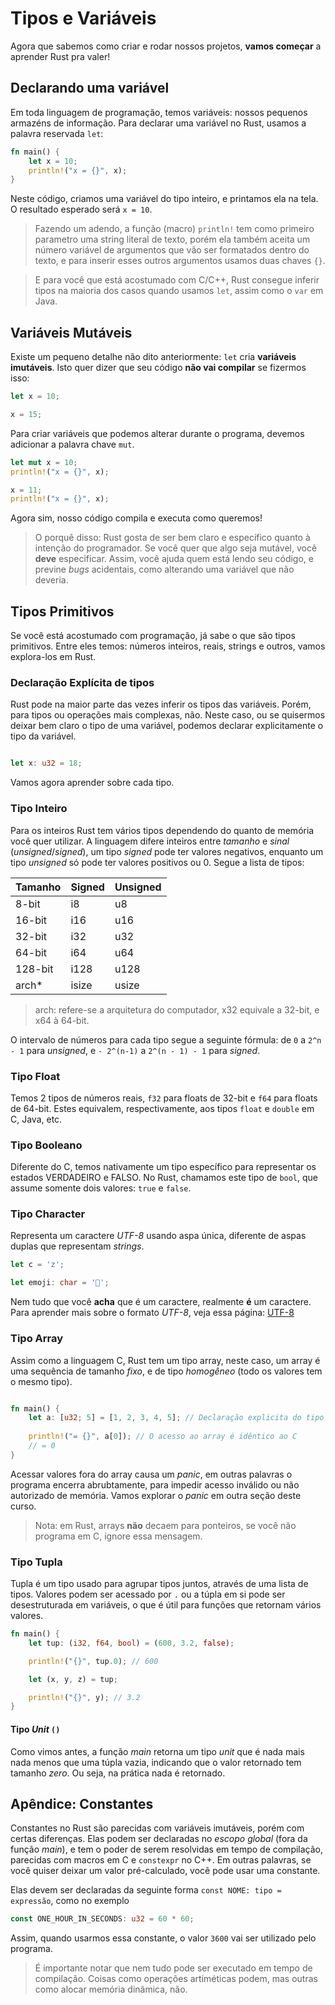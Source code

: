 # Tipos e Variáveis

Agora que sabemos como criar e rodar nossos projetos, **vamos começar** a aprender Rust pra valer!

## Declarando uma variável

Em toda linguagem de programação, temos variáveis: nossos pequenos armazéns de informação. Para declarar uma variável no Rust, usamos a palavra reservada `let`:

```rust
fn main() {
    let x = 10;
    println!("x = {}", x);
}

```

Neste código, criamos uma variável do tipo inteiro, e printamos ela na tela. O resultado esperado será `x = 10`.

> Fazendo um adendo, a função (macro) `println!` tem como primeiro parametro uma string literal de texto, porém ela também aceita um número variável de argumentos que vão ser formatados dentro do texto, e para inserir esses outros argumentos usamos duas chaves `{}`.

> E para você que está acostumado com C/C++, Rust consegue inferir tipos na maioria dos casos quando usamos `let`, assim como o `var` em Java.

## Variáveis Mutáveis

Existe um pequeno detalhe não dito anteriormente: `let` cria **variáveis imutáveis**. Isto quer dizer que seu código **não vai compilar** se fizermos isso:

```rust
let x = 10;

x = 15;
```

Para criar variáveis que podemos alterar durante o programa, devemos adicionar a palavra chave `mut`.

```rust
let mut x = 10;
println!("x = {}", x);

x = 11;
println!("x = {}", x);
```

Agora sim, nosso código compila e executa como queremos!

> O porquê disso: Rust gosta de ser bem claro e específico quanto à intenção do programador. Se você quer que algo seja mutável, você __deve__ especificar. Assim, você ajuda quem está lendo seu código, e previne _bugs_ acidentais, como alterando uma variável que não deveria.


## Tipos Primitivos

Se você está acostumado com programação, já sabe o que são tipos primitivos. Entre eles temos: números inteiros, reais, strings e outros, vamos explora-los em Rust.

### Declaração Explícita de tipos

Rust pode na maior parte das vezes inferir os tipos das variáveis. Porém, para tipos ou operações mais complexas, não. Neste caso, ou se quisermos deixar bem claro o tipo de uma variável, podemos declarar explicitamente o tipo da variável.
```rust

let x: u32 = 18;
```

Vamos agora aprender sobre cada tipo.

### Tipo Inteiro

Para os inteiros Rust tem vários tipos dependendo do quanto de memória você quer utilizar. A linguagem difere inteiros entre _tamanho_ e _sinal_ (_unsigned_/_signed_), um tipo _signed_ pode ter valores negativos, enquanto um tipo _unsigned_ só pode ter valores positivos ou 0. Segue a lista de tipos:

| Tamanho | Signed | Unsigned |
| --- | --- | --- | 
| 8-bit | i8 | u8 |
| 16-bit | i16 | u16 |
| 32-bit | i32 | u32 |
| 64-bit | i64 | u64 |
| 128-bit | i128 | u128 |
| arch* | isize | usize |

> arch: refere-se a arquitetura do computador, x32 equivale a 32-bit, e x64 à 64-bit.

O intervalo de números para cada tipo segue a seguinte fórmula: de `0` a `2^n - 1` para _unsigned_, e `- 2^(n-1)` a `2^(n - 1) - 1` para _signed_.

### Tipo Float

Temos 2 tipos de números reais, `f32` para floats de 32-bit e `f64` para floats de 64-bit. Estes equivalem, respectivamente, aos tipos `float` e `double` em C, Java, etc.

### Tipo Booleano

Diferente do C, temos nativamente um tipo específico para representar os estados VERDADEIRO e FALSO. No Rust, chamamos este tipo de `bool`, que assume somente dois valores: `true` e `false`.


### Tipo Character

Representa um caractere _UTF-8_ usando aspa única, diferente de aspas duplas que representam _strings_.

```rust
let c = 'z';

let emoji: char = '🦀';
```

Nem tudo que você **acha** que é um caractere, realmente **é** um caractere. Para aprender mais sobre o formato _UTF-8_, veja essa página: [UTF-8](https://pt.wikipedia.org/wiki/UTF-8)

### Tipo Array

Assim como a linguagem C, Rust tem um tipo array, neste caso, um array é uma sequência de tamanho _fixo_, e de tipo _homogêneo_ (todo os valores tem o mesmo tipo).

```rust 

fn main() {
    let a: [u32; 5] = [1, 2, 3, 4, 5]; // Declaração explicita do tipo é opcional
    
    println!("= {}", a[0]); // O acesso ao array é idêntico ao C
    // = 0
}

```

Acessar valores fora do array causa um _panic_, em outras palavras o programa encerra abrubtamente, para impedir acesso inválido ou não autorizado de memória. Vamos explorar o _panic_ em outra seção deste curso.


> Nota: em Rust, arrays **não** decaem para ponteiros, se você não programa em C, ignore essa mensagem.

### Tipo Tupla

Tupla é um tipo usado para agrupar tipos juntos, através de uma lista de tipos. Valores podem ser acessado por `.` ou a túpla em si pode ser desestruturada em variáveis, o que é útil para funções que retornam vários valores.

```rust
fn main() {
    let tup: (i32, f64, bool) = (600, 3.2, false);

    println!("{}", tup.0); // 600

    let (x, y, z) = tup; 

    println!("{}", y); // 3.2
}
```


#### Tipo _Unit_ `()`

Como vimos antes, a função _main_ retorna um tipo _unit_ que é nada mais nada menos que uma túpla vazia, indicando que o valor retornado tem tamanho _zero_. Ou seja, na prática nada é retornado.

## Apêndice: Constantes

Constantes no Rust são parecidas com variáveis imutáveis, porém com certas diferenças. Elas podem ser declaradas no _escopo global_ (fora da função _main_), e tem o poder de serem resolvidas em tempo de compilação, parecidas com macros em C e `constexpr` no C++. Em outras palavras, se você quiser deixar um valor pré-calculado, você pode usar uma constante.

Elas devem ser declaradas da seguinte forma `const NOME: tipo = expressão`, como no exemplo

```rust
const ONE_HOUR_IN_SECONDS: u32 = 60 * 60;
```

Assim, quando usarmos essa constante, o valor `3600` vai ser utilizado pelo programa.

> É importante notar que nem tudo pode ser executado em tempo de compilação. Coisas como operações artiméticas podem, mas outras como alocar memória dinâmica, não.
